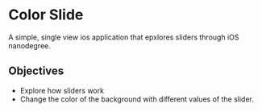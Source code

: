 # Color Slide
A simple, single view ios application that epxlores sliders through iOS nanodegree.

## Objectives
* Explore how sliders work
* Change the color of the background with different values of the slider.